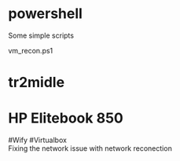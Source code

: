 # powershell
Some simple scripts

vm_recon.ps1 
# tr2midle
# HP Elitebook 850 
#Wify 
#Virtualbox  
Fixing the network issue with network reconection
